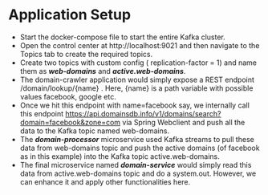 # Application Setup

* Start the docker-compose file to start the entire Kafka cluster.
* Open the control center at http://localhost:9021 and then navigate to the Topics tab to create the required topics.
* Create two topics with custom config ( replication-factor = 1) and name them as ***web-domains*** and 
  ***active.web-domains***.
* The domain-crawler application would simply expose a REST endpoint /domain/lookup/{name} . Here, {name} is a path 
  variable with possible values facebook, google etc. 
* Once we hit this endpoint with name=facebook say, we internally call this endpoint
  https://api.domainsdb.info/v1/domains/search?domain=facebook&zone=com via Spring Webclient and push all the data to the
  Kafka topic named web-domains.
* The ***domain-processor*** microservice used Kafka streams to pull these data from web-domains topic and push the 
  active domains (of facebook as in this example) into the Kafka topic active.web-domains.
* The final microservice named ***domain-service*** would simply read this data from active.web-domains topic and do a 
  system.out. However, we can enhance it and apply other functionalities here.
  
